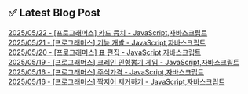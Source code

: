 

## ✅ Latest Blog Post

[2025/05/22 - [프로그래머스] 카드 뭉치 - JavaScript,자바스크립트](https://blog.naver.com/kwmingyu/223873869731?fromRss=true&trackingCode=rss) <br/>
[2025/05/21 - [프로그래머스] 기능 개발 - JavaScript,자바스크립트](https://blog.naver.com/kwmingyu/223872847646?fromRss=true&trackingCode=rss) <br/>
[2025/05/20 - [프로그래머스] 표 편집 - JavaScript,자바스크립트](https://blog.naver.com/kwmingyu/223871684362?fromRss=true&trackingCode=rss) <br/>
[2025/05/19 - [프로그래머스] 크레인 인형뽑기 게임 - JavaScript,자바스크립트](https://blog.naver.com/kwmingyu/223870275553?fromRss=true&trackingCode=rss) <br/>
[2025/05/16 - [프로그래머스] 주식가격 - JavaScript,자바스크립트](https://blog.naver.com/kwmingyu/223867816393?fromRss=true&trackingCode=rss) <br/>
[2025/05/16 - [프로그래머스] 짝지어 제거하기 - JavaScript,자바스크립트](https://blog.naver.com/kwmingyu/223867652660?fromRss=true&trackingCode=rss) <br/>

